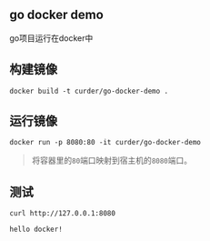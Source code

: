 ## go docker demo

go项目运行在docker中

## 构建镜像

```
docker build -t curder/go-docker-demo .
```

## 运行镜像

```
docker run -p 8080:80 -it curder/go-docker-demo
```

> 将容器里的`80`端口映射到宿主机的`8080`端口。

## 测试

```
curl http://127.0.0.1:8080

hello docker!
```